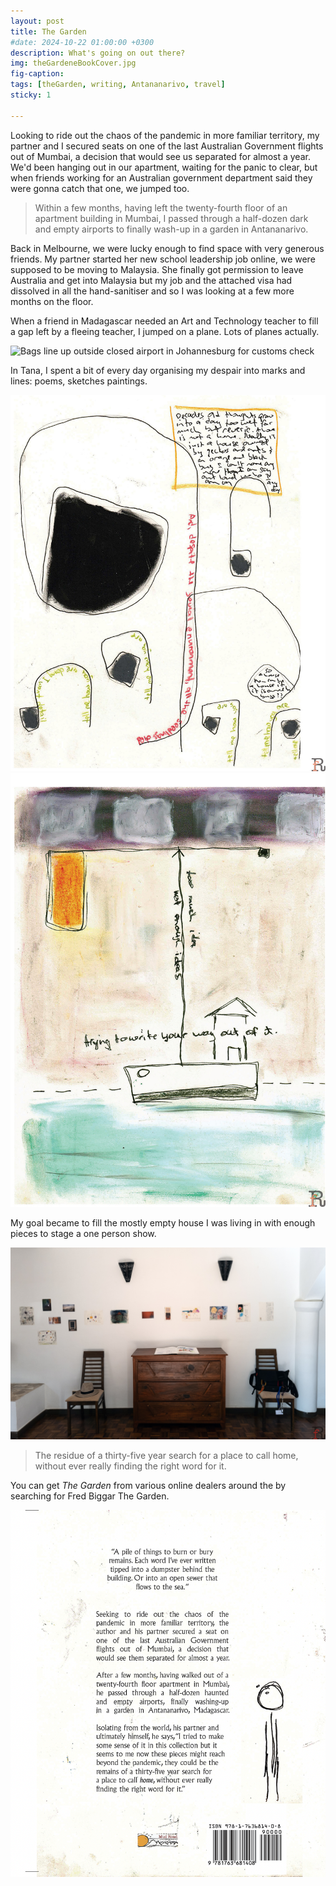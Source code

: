 ```yaml
---
layout: post
title: The Garden
#date: 2024-10-22 01:00:00 +0300
description: What's going on out there? 
img: theGardeneBookCover.jpg 
fig-caption: 
tags: [theGarden, writing, Antananarivo, travel] 
sticky: 1

---
```

	
Looking to ride out the chaos of the pandemic in more familiar territory, my partner and I secured seats on one of the last Australian Government flights out of Mumbai, a decision that would see us separated for almost a year. We'd been hanging out in our apartment, waiting for the panic to clear, but when friends working for an Australian government department said they were gonna catch that one, we jumped too.

> Within a few months, having left the twenty-fourth floor of an apartment building in Mumbai, I passed through a half-dozen dark and empty airports to finally wash-up in a garden in Antananarivo. 

Back in Melbourne, we were lucky enough to find space with very generous friends. My partner started her new school leadership job online, we were supposed to be moving to Malaysia. She finally got permission to leave Australia and get into Malaysia but my job and the attached visa had dissolved in all the hand-sanitiser and so I was looking at a few more months on the floor.  

When a friend in Madagascar needed an Art and Technology teacher to fill a gap left by a fleeing teacher, I jumped on a plane. Lots of planes actually.

![Bags line up outside closed airport in Johannesburg for customs check](/assets/img/bagsJoburg.jpg)

In Tana, I spent a bit of every day organising my despair into marks and lines: poems, sketches paintings.

![Drawing of a boat](/assets/img/pages2.jpg) ![Drawing of a flower](/assets/img/pages1.jpg)

My goal became to fill the mostly empty house I was living in with enough pieces to stage a one person show. 

![The Gallery](/assets/img/theGallery.jpg)

>The  residue of a thirty-five year search for a place to call home, without ever really finding the right word for it. 

You can get *The Garden* from various online dealers around the by searching for Fred Biggar The Garden. 

![Back of The Garden by Fred Biggar ](/assets/img/backCoverTheGarden.png)